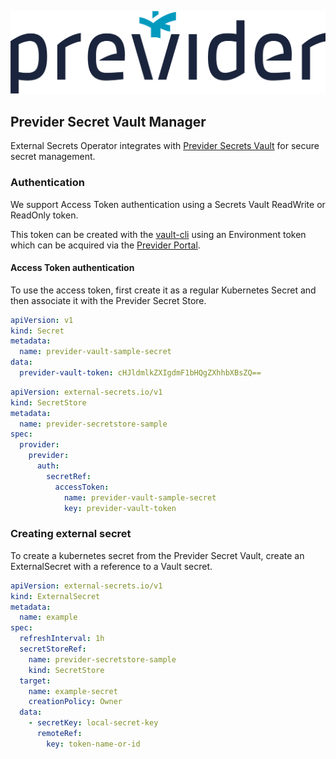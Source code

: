 
![Previder Secret Vault](../pictures/previder-provider.png)

## Previder Secret Vault Manager

External Secrets Operator integrates with [Previder Secrets Vault](https://vault.previder.io) for secure secret management.

### Authentication

We support Access Token authentication using a Secrets Vault ReadWrite or ReadOnly token.

This token can be created with the [vault-cli](https://github.com/previder/vault-cli) using an Environment token which can be acquired via the [Previder Portal](https://portal.previder.nl).

#### Access Token authentication

To use the access token, first create it as a regular Kubernetes Secret and then associate it with the Previder Secret Store.

```yaml
apiVersion: v1
kind: Secret
metadata:
  name: previder-vault-sample-secret
data:
  previder-vault-token: cHJldmlkZXIgdmF1bHQgZXhhbXBsZQ==
```

```yaml
apiVersion: external-secrets.io/v1
kind: SecretStore
metadata:
  name: previder-secretstore-sample
spec:
  provider:
    previder:
      auth:
        secretRef:
          accessToken:
            name: previder-vault-sample-secret
            key: previder-vault-token
```


### Creating external secret

To create a kubernetes secret from the Previder Secret Vault, create an ExternalSecret with a reference to a Vault secret.

```yaml
apiVersion: external-secrets.io/v1
kind: ExternalSecret
metadata:
  name: example
spec:
  refreshInterval: 1h
  secretStoreRef:
    name: previder-secretstore-sample
    kind: SecretStore
  target:
    name: example-secret
    creationPolicy: Owner
  data:
    - secretKey: local-secret-key
      remoteRef:
        key: token-name-or-id
```
